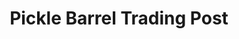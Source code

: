 ---
title: "Pickle Barrel Trading Post"
url: /globe/pickle-barrel-trading-post/
shop: Antiquitäten
---
